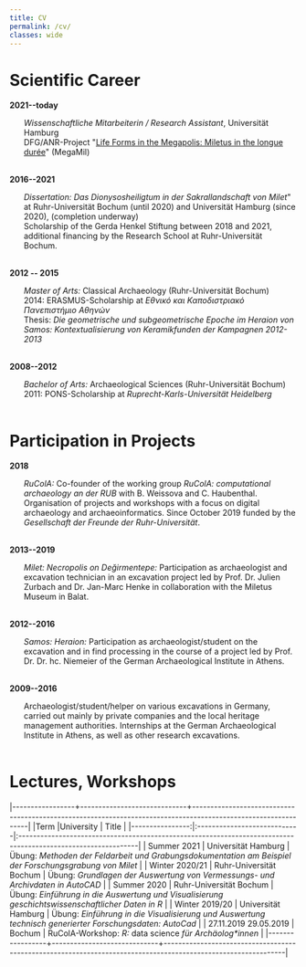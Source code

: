 ```yaml
---
title: CV
permalink: /cv/
classes: wide
---
```


<style>
.entry {
  margin-left: 25px;
}
</style>



# Scientific Career 

**2021--today**
<div class="entry">
<i>Wissenschaftliche Mitarbeiterin / Research Assistant</i>, Universität Hamburg<br>
DFG/ANR-Project "<a href="https://www.kulturwissenschaften.uni-hamburg.de/ka/forschung/lebensformen-megapolis.html">Life Forms in the Megapolis: Miletus in the longue durée</a>" (MegaMil)
</div><br>

**2016--2021**
<div class="entry">
<i>Dissertation: Das Dionysosheiligtum in der Sakrallandschaft von Milet</i>" at Ruhr-Universität Bochum (until 2020) and Universität Hamburg (since 2020), (completion underway)<br>
Scholarship of the Gerda Henkel Stiftung between 2018 and 2021, additional financing by the Research School at Ruhr-Universität Bochum.
</div><br>
  
**2012 -- 2015**
<div class="entry">
<i>Master of Arts:</i> Classical Archaeology (Ruhr-Universität Bochum)<br>
2014: ERASMUS-Scholarship at <i>Εθνικό και Καποδιστριακό Πανεπιστήμιο Αθηνών</i><br>
Thesis: <i>Die geometrische und subgeometrische Epoche im Heraion von Samos: Kontextualisierung von Keramikfunden der Kampagnen 2012-2013</i>
</div><br>

**2008--2012**
<div class="entry">
<i>Bachelor of Arts:</i> Archaeological Sciences (Ruhr-Universität Bochum)<br>
2011: PONS-Scholarship at <i>Ruprecht-Karls-Universität Heidelberg</i><br>
</div><br>


# Participation in Projects

**2018**
<div class="entry">
<i>RuColA:</i> Co-founder of the working group <i>RuColA: computational archaeology an der RUB</i> with B. Weissova and C. Haubenthal. Organisation of projects and workshops with a focus on digital archaeology and archaeoinformatics. Since October 2019 funded by the <i>Gesellschaft der Freunde der Ruhr-Universität</i>.<br>
</div><br>

**2013--2019**
<div class="entry">
<i>Milet: Necropolis on Değirmentepe:</i> Participation as archaeologist and excavation technician in an excavation project led by Prof. Dr. Julien Zurbach and Dr. Jan-Marc Henke in collaboration with the Miletus Museum in Balat.<br>
</div><br>

**2012--2016**
<div class="entry">
<i>Samos: Heraion:</i> Participation as archaeologist/student on the excavation and in find processing in the course of a project led by Prof. Dr. Dr. hc. Niemeier of the German Archaeological Institute in Athens.<br>
</div><br>

**2009--2016**
<div class="entry">
Archaeologist/student/helper on various excavations in Germany, carried out mainly by private companies and the local heritage management authorities. Internships at the German Archaeological Institute in Athens, as well as other research excavations.<br>
</div><br>

# Lectures, Workshops

|-----------------+-----------------------------+---------------------------------------------------------------------------------------------------------------|
|Term             |University                   | Title                                                                                                         |
|----------------:|:----------------------------|:--------------------------------------------------------------------------------------------------------------|
| Summer 2021     | Universität Hamburg         | Übung: *Methoden der Feldarbeit und Grabungsdokumentation am Beispiel der Forschungsgrabung von Milet*        |
| Winter 2020/21  | Ruhr-Universität Bochum     | Übung: *Grundlagen der Auswertung von Vermessungs- und Archivdaten in AutoCAD*                                |
| Summer 2020     | Ruhr-Universität Bochum     | Übung: *Einführung in die Auswertung und Visualisierung geschichtswissenschaftlicher Daten in R*              |
| Winter 2019/20  | Universität Hamburg         | Übung: *Einführung in die Visualisierung und Auswertung technisch generierter Forschungsdaten: AutoCad*       |
| 27.11.2019 29.05.2019       | Bochum                      | RuColA-Workshop: *R:* data science *für Archäolog\*innen*                                                     |
|-----------------+-----------------------------+---------------------------------------------------------------------------------------------------------------|

